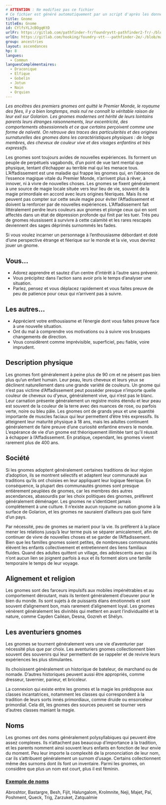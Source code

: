 ```yaml
---
# ATTENTION : Ne modifiez pas ce fichier
# Ce fichier est généré automatiquement par un script d'après les données du module Foundry VTT officiel et de sa traduction
title: Gnome
titleEn: Gnome
id: CYlfsYLJcBOgqKtD
urlFr: https://gitlab.com/pathfinder-fr/foundryvtt-pathfinder2-fr/-/blob/master/data/ancestries/CYlfsYLJcBOgqKtD.htm
urlEn: https://gitlab.com/hooking/foundry-vtt---pathfinder-2e/-/blob/master/packs/data/ancestries.db/gnome.json
group: ancestries
layout: ascendances
hp: 8
langues:
  - Commun
languesComplémentaires:
  - Draconique
  - Elfique
  - Gobelin
  - Jotun
  - Nain
  - Orquien
---
```

*Les ancêtres des premiers gnomes ont quitté le Premier Monde, le royaume des fées, il y a bien longtemps, mais nul ne connaît la véritable raison de leur exil sur Golarion. Les gnomes modernes ont hérité de leurs lointains parents leurs étranges raisonnements, leur excentricité, des comportements obsessionnels et ce que certains perçoivent comme une forme de naïveté. On retrouve des traces des particularités et des origines surnaturelles des gnomes dans les caractéristiques physiques : de longs membres, des cheveux de couleur vive et des visages enfantins et très expressifs.*

Les gnomes sont toujours avides de nouvelles expériences. Ils forment un peuple de perpétuels vagabonds, d’un point de vue tant mental que physique, tentant d’échapper au terrible mal qui les menace tous. L’Affadissement est une maladie qui frappe les gnomes qui, en l’absence de l’essence magique vitale du Premier Monde, n’arrivent plus à rêver, à innover, ni à vivre de nouvelles choses. Les gnomes se fixent généralement à une source de magie locale située vers leur lieu de vie, souvent de la magie primordiale en accord avec leurs origines féeriques. Mais ils ne peuvent pas compter sur cette seule magie pour éviter l’Affadissement et doivent la renforcer par de nouvelles expériences. L’Affadissement fait littéralement perdre leurs couleurs aux gnomes et plonge ceux qui en sont affectés dans un état de dépression profonde qui finit par les tuer. Très peu de gnomes réussissent à survivre à cette calamité et les rares rescapés deviennent des sages déprimés surnommés les fades.

Si vous voulez incarner un personnage à l’enthousiasme débordant et doté d’une perspective étrange et féerique sur le monde et la vie, vous devriez jouer un gnome.

## Vous...

- Adorez apprendre et sautez d’un centre d’intérêt à l’autre sans prévenir.
- Vous précipitez dans l’action sans avoir pris le temps d’analyser une situation.
- Parlez, pensez et vous déplacez rapidement et vous faites preuve de peu de patience pour ceux qui n’arrivent pas à suivre.

## Les autres...

- Apprécient votre enthousiasme et l’énergie dont vous faites preuve face à une nouvelle situation.
- Ont du mal à comprendre vos motivations ou à suivre vos brusques changements de direction.
- Vous considèrent comme imprévisible, superficiel, peu fiable, voire imprudent.

## Description physique

Les gnomes font généralement à peine plus de 90 cm et ne pèsent pas bien plus qu’un enfant humain. Leur peau, leurs cheveux et leurs yeux se déclinent naturellement dans une grande variété de couleurs. Un gnome qui n’est pas victime d’Affadissement peut posséder presque n’importe quelle couleur de cheveux ou d’yeux, généralement vive, qui n’est pas le blanc. Leur carnation présente généralement un registre moins étendu et leur peau est souvent de la couleur de la terre avec des nuances de rose, ou parfois verte, noire ou bleu pâle. Les gnomes ont de grands yeux et une quantité importante de muscles faciaux qui leur permettent d’être très expressifs. Ils atteignent leur maturité physique à 18 ans, mais les adultes continuent généralement de faire preuve d’une curiosité enfantine envers le monde. L’espérance de vie d’un gnome est théoriquement illimitée tant qu’il réussit à échapper à l’Affadissement. En pratique, cependant, les gnomes vivent rarement plus de 400 ans.

## Société

Si les gnomes adoptent généralement certaines traditions de leur région d’adoption, ils se montrent sélectifs et adaptent leur communauté aux traditions qu’ils ont choisies en leur appliquant leur logique féerique. En conséquence, la plupart des communautés gnomes sont presque entièrement peuplées de gnomes, car les membres des autres ascendances, abasourdis par les choix politiques des gnomes, préfèrent généralement déménager. Les gnomes ne s’identi¤ent jamais complètement à une culture. Il n’existe aucun royaume ou nation gnome à la surface de Golarion, et les gnomes ne sauraient d’ailleurs pas quoi faire d’un pays.

Par nécessité, peu de gnomes se marient pour la vie. Ils préfèrent à la place mener les relations jusqu’à leur terme puis se séparer amicalement, afin de continuer de vivre de nouvelles choses et se garder de l’Affadissement. Bien que les familles gnomes soient petites, de nombreuses communautés élèvent les enfants collectivement et entretiennent des liens familiaux fluides. Quand des adultes quittent un village, des adolescents avec qui ils n’ont aucun lien se joignent parfois à eux et ils forment alors une famille temporaire le temps de leur voyage.

## Alignement et religion

Les gnomes sont des farceurs impulsifs aux mobiles impénétrables et au comportement déroutant, mais ils tentent généralement d’oeuvrer pour le bien du monde. Ils sont sujets à de puissants élans émotionnels et sont souvent d’alignement bon, mais rarement d’alignement loyal. Les gnomes vénèrent généralement les divinités qui mettent en avant l’individualité et la nature, comme Cayden Cailéan, Desna, Gozreh et Shélyn.

## Les aventuriers gnomes

Les gnomes se tournent généralement vers une vie d’aventurier par nécessité plus que par choix. Les aventuriers gnomes collectionnent bien souvent des souvenirs qui leur permettent de se rappeler et de revivre leurs expériences les plus stimulantes.

Ils choisissent généralement un historique de bateleur, de marchand ou de nomade. D’autres historiques peuvent aussi être appropriés, comme dresseur, tavernier, parieur, et bricoleur.

La connexion qui existe entre les gnomes et la magie les prédispose aux classes incantatrices, notamment les classes qui correspondent à la tradition de leurs sorts innés primordiaux, comme druide ou ensorceleur primordial. Cela dit, les gnomes des sources peuvent se tourner vers d’autres classes maniant la magie.

## Noms

Les gnomes ont des noms généralement polysyllabiques qui peuvent être assez complexes. Ils n’attachent pas beaucoup d’importance à la tradition, et les parents nomment ainsi souvent leurs enfants en fonction de leur envie du moment. Peu leur importe la complexité de la prononciation de leur nom, car ils s’attribuent généralement un surnom d’usage. Certains collectionnent même des surnoms dont ils font un inventaire. Parmi les gnomes, on considère que plus un nom est court, plus il est féminin.

### <span style="text-decoration: underline;">Exemple de noms

Abroshtor, Bastargre, Besh, Fijit, Halungalom, Krolmnite, Neji, Majet, Paï, Poshment, Queck, Trig, Zarzuket, Zatqualmie
